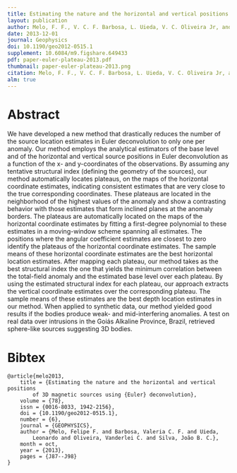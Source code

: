 ```yaml
---
title: Estimating the nature and the horizontal and vertical positions of 3D magnetic sources using Euler deconvolution
layout: publication
author: Melo, F. F., V. C. F. Barbosa, L. Uieda, V. C. Oliveira Jr, and J. B. C. Silva
date: 2013-12-01
journal: Geophysics
doi: 10.1190/geo2012-0515.1
supplement: 10.6084/m9.figshare.649433
pdf: paper-euler-plateau-2013.pdf
thumbnail: paper-euler-plateau-2013.png
citation: Melo, F. F., V. C. F. Barbosa, L. Uieda, V. C. Oliveira Jr, and J. B. C. Silva (2013), Estimating the nature and the horizontal and vertical positions of 3D magnetic sources using Euler deconvolution, Geophysics, 78(6), J87-J98, doi:10.1190/geo2012-0515.1
alm: true
---
```


# Abstract

We have developed a new method that drastically reduces the number of the
source location estimates in Euler deconvolution to only one per anomaly. Our
method employs the analytical estimators of the base level and of the
horizontal and vertical source positions in Euler deconvolution as a function
of the x- and y-coordinates of the observations. By assuming any tentative
structural index (defining the geometry of the sources), our method
automatically locates plateaus, on the maps of the horizontal coordinate
estimates, indicating consistent estimates that are very close to the true
corresponding coordinates. These plateaus are located in the neighborhood of
the highest values of the anomaly and show a contrasting behavior with those
estimates that form inclined planes at the anomaly borders. The plateaus are
automatically located on the maps of the horizontal coordinate estimates by
fitting a first-degree polynomial to these estimates in a moving-window scheme
spanning all estimates. The positions where the angular coefficient estimates
are closest to zero identify the plateaus of the horizontal coordinate
estimates. The sample means of these horizontal coordinate estimates are the
best horizontal location estimates. After mapping each plateau, our method
takes as the best structural index the one that yields the minimum correlation
between the total-field anomaly and the estimated base level over each plateau.
By using the estimated structural index for each plateau, our approach extracts
the vertical coordinate estimates over the corresponding plateau. The sample
means of these estimates are the best depth location estimates in our method.
When applied to synthetic data, our method yielded good results if the bodies
produce weak- and mid-interfering anomalies. A test on real data over
intrusions in the Goiás Alkaline Province, Brazil, retrieved sphere-like
sources suggesting 3D bodies.

# Bibtex

    @article{melo2013,
        title = {Estimating the nature and the horizontal and vertical positions
            of 3D magnetic sources using {Euler} deconvolution},
        volume = {78},
        issn = {0016-8033, 1942-2156},
        doi = {10.1190/geo2012-0515.1},
        number = {6},
        journal = {GEOPHYSICS},
        author = {Melo, Felipe F. and Barbosa, Valeria C. F. and Uieda,
            Leonardo and Oliveira, Vanderlei C. and Silva, João B. C.},
        month = oct,
        year = {2013},
        pages = {J87--J98}
    }
